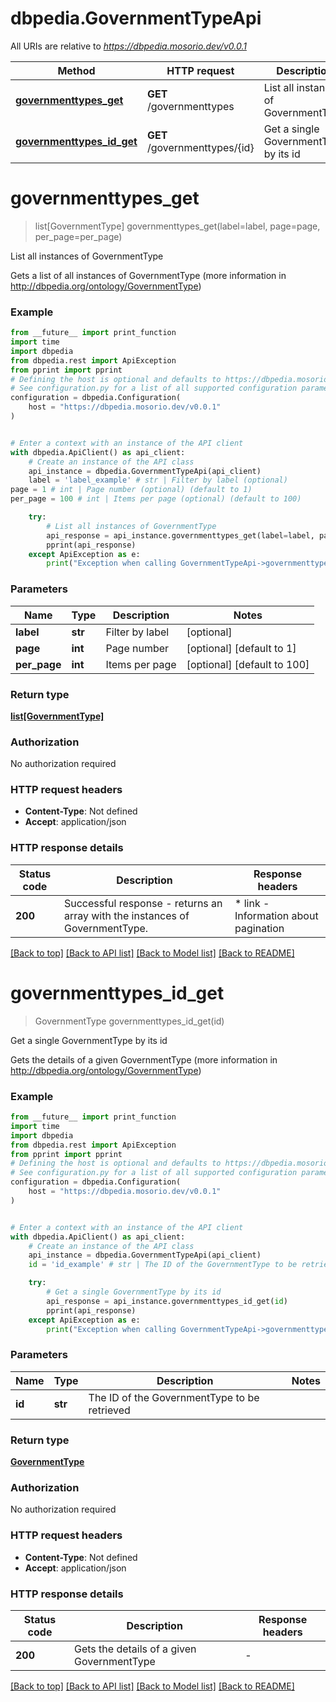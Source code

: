 # dbpedia.GovernmentTypeApi

All URIs are relative to *https://dbpedia.mosorio.dev/v0.0.1*

Method | HTTP request | Description
------------- | ------------- | -------------
[**governmenttypes_get**](GovernmentTypeApi.md#governmenttypes_get) | **GET** /governmenttypes | List all instances of GovernmentType
[**governmenttypes_id_get**](GovernmentTypeApi.md#governmenttypes_id_get) | **GET** /governmenttypes/{id} | Get a single GovernmentType by its id


# **governmenttypes_get**
> list[GovernmentType] governmenttypes_get(label=label, page=page, per_page=per_page)

List all instances of GovernmentType

Gets a list of all instances of GovernmentType (more information in http://dbpedia.org/ontology/GovernmentType)

### Example

```python
from __future__ import print_function
import time
import dbpedia
from dbpedia.rest import ApiException
from pprint import pprint
# Defining the host is optional and defaults to https://dbpedia.mosorio.dev/v0.0.1
# See configuration.py for a list of all supported configuration parameters.
configuration = dbpedia.Configuration(
    host = "https://dbpedia.mosorio.dev/v0.0.1"
)


# Enter a context with an instance of the API client
with dbpedia.ApiClient() as api_client:
    # Create an instance of the API class
    api_instance = dbpedia.GovernmentTypeApi(api_client)
    label = 'label_example' # str | Filter by label (optional)
page = 1 # int | Page number (optional) (default to 1)
per_page = 100 # int | Items per page (optional) (default to 100)

    try:
        # List all instances of GovernmentType
        api_response = api_instance.governmenttypes_get(label=label, page=page, per_page=per_page)
        pprint(api_response)
    except ApiException as e:
        print("Exception when calling GovernmentTypeApi->governmenttypes_get: %s\n" % e)
```

### Parameters

Name | Type | Description  | Notes
------------- | ------------- | ------------- | -------------
 **label** | **str**| Filter by label | [optional] 
 **page** | **int**| Page number | [optional] [default to 1]
 **per_page** | **int**| Items per page | [optional] [default to 100]

### Return type

[**list[GovernmentType]**](GovernmentType.md)

### Authorization

No authorization required

### HTTP request headers

 - **Content-Type**: Not defined
 - **Accept**: application/json

### HTTP response details
| Status code | Description | Response headers |
|-------------|-------------|------------------|
**200** | Successful response - returns an array with the instances of GovernmentType. |  * link - Information about pagination <br>  |

[[Back to top]](#) [[Back to API list]](../README.md#documentation-for-api-endpoints) [[Back to Model list]](../README.md#documentation-for-models) [[Back to README]](../README.md)

# **governmenttypes_id_get**
> GovernmentType governmenttypes_id_get(id)

Get a single GovernmentType by its id

Gets the details of a given GovernmentType (more information in http://dbpedia.org/ontology/GovernmentType)

### Example

```python
from __future__ import print_function
import time
import dbpedia
from dbpedia.rest import ApiException
from pprint import pprint
# Defining the host is optional and defaults to https://dbpedia.mosorio.dev/v0.0.1
# See configuration.py for a list of all supported configuration parameters.
configuration = dbpedia.Configuration(
    host = "https://dbpedia.mosorio.dev/v0.0.1"
)


# Enter a context with an instance of the API client
with dbpedia.ApiClient() as api_client:
    # Create an instance of the API class
    api_instance = dbpedia.GovernmentTypeApi(api_client)
    id = 'id_example' # str | The ID of the GovernmentType to be retrieved

    try:
        # Get a single GovernmentType by its id
        api_response = api_instance.governmenttypes_id_get(id)
        pprint(api_response)
    except ApiException as e:
        print("Exception when calling GovernmentTypeApi->governmenttypes_id_get: %s\n" % e)
```

### Parameters

Name | Type | Description  | Notes
------------- | ------------- | ------------- | -------------
 **id** | **str**| The ID of the GovernmentType to be retrieved | 

### Return type

[**GovernmentType**](GovernmentType.md)

### Authorization

No authorization required

### HTTP request headers

 - **Content-Type**: Not defined
 - **Accept**: application/json

### HTTP response details
| Status code | Description | Response headers |
|-------------|-------------|------------------|
**200** | Gets the details of a given GovernmentType |  -  |

[[Back to top]](#) [[Back to API list]](../README.md#documentation-for-api-endpoints) [[Back to Model list]](../README.md#documentation-for-models) [[Back to README]](../README.md)

